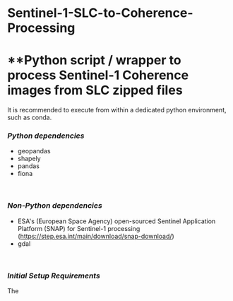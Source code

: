 # Sentinel-1-SLC-to-Coherence-Processing

# **Python script / wrapper to process Sentinel-1 Coherence images from SLC zipped files

It is recommended to execute from within a dedicated python environment, such as conda. 

### _Python dependencies_
- geopandas
- shapely
- pandas
- fiona
<br/>


### _Non-Python dependencies_
- ESA's (European Space Agency) open-sourced Sentinel Application Platform (SNAP) for Sentinel-1 processing (https://step.esa.int/main/download/snap-download/)
- gdal
<br/>

### _Initial Setup Requirements_
The 
